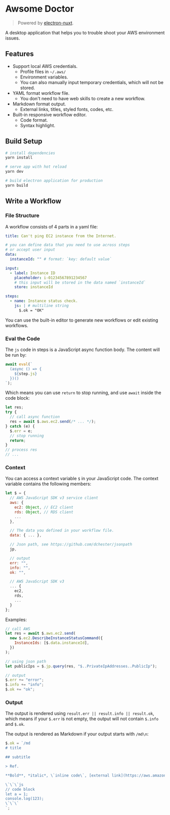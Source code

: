 # Awsome Doctor

> Powered by [electron-nuxt](https://github.com/michalzaq12/electron-nuxt).

A desktop application that helps you to trouble shoot your AWS environment issues.

## Features

- Support local AWS credentials.
  - Profile files in `~/.aws/`
  - Environment variables.
  - You can also manually input temporary credentials, which will not be stored.
- YAML format workflow file.
  - You don't need to have web skills to create a new workflow.
- Markdown format output.
  - External links, titles, styled fonts, codes, etc.
- Built-in responsive workflow editor.
  - Code format.
  - Syntax highlight.

## Build Setup

```bash
# install dependencies
yarn install

# serve app with hot reload
yarn dev

# build electron application for production
yarn build
```

## Write a Workflow

### File Structure

A workflow consists of 4 parts in a yaml file:

```yaml
title: Can't ping EC2 instance from the Internet.

# you can define data that you need to use across steps
# or accept user input
data:
  instanceId: "" # format: `key: default value`

input:
  - label: Instance ID
    placeholder: i-01234567891234567
    # this input will be stored in the data named `instanceId`
    store: instanceId

steps:
  - name: Instance status check.
    js: | # multiline string
      $.ok = "OK"
```

You can use the built-in editor to generate new workflows or edit existing workflows.

### Eval the Code

The `js` code in steps is a JavaScript async function body. The content will be run by:

```js
await eval(`
  (async () => {
    ${step.js}
  })()
`);
```

Which means you can use `return` to stop running, and use `await` inside the code block:

```js
let res;
try {
  // call async function
  res = await $.aws.ec2.send(/* ... */);
} catch (e) {
  $.err = e;
  // stop running
  return;
}
// process res
// ...
```

### Context

You can access a context variable `$` in your JavaScript code. The context variable contains the following members:

```js
let $ = {
  // AWS JavaScript SDK v3 service client
  aws: {
    ec2: Object, // EC2 client
    rds: Object, // RDS client
    ...
  },

  // The data you defined in your workflow file.
  data: { ... },

  // Json path, see https://github.com/dchester/jsonpath
  jp,

  // output
  err: "",
  info: "",
  ok: "",

  // AWS JavaScript SDK v3
  ... {
    ec2,
    rds,
    ...
  }
};
```

Examples:

```js
// call AWS
let res = await $.aws.ec2.send(
  new $.ec2.DescribeInstanceStatusCommand({
    InstanceIds: [$.data.instanceId],
  })
);

// using json path
let publicIps = $.jp.query(res, "$..PrivateIpAddresses..PublicIp");

// output
$.err += "error";
$.info += "info";
$.ok += "ok";
```

### Output

The output is rendered using `result.err || result.info || result.ok`, which means if your `$.err` is not empty, the output will not contain `$.info` and `$.ok`.

The output is rendered as Markdown if your output starts with `/md\n`:

```js
$.ok = `/md
# title

## subtitle

> Ref.

**Bold**, *italic*, \`inline code\`, [external link](https://aws.amazon.com).

\`\`\`js
// code block
let a = 1;
console.log(123);
\`\`\`
`;
```

